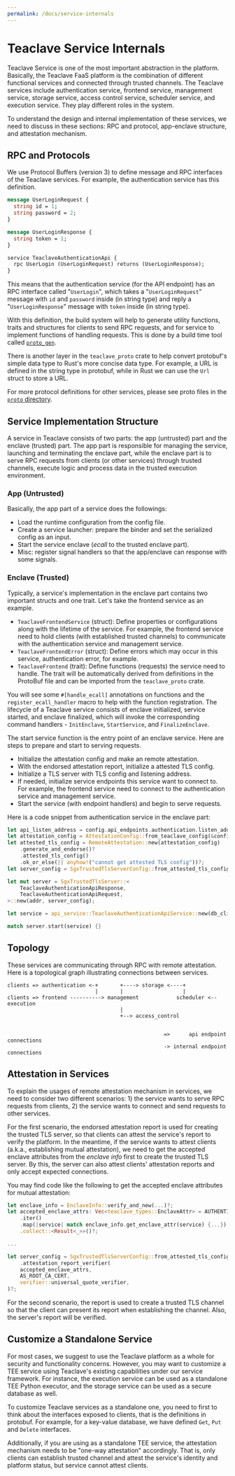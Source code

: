 ```yaml
---
permalink: /docs/service-internals
---
```


# Teaclave Service Internals

Teaclave Service is one of the most important abstraction in the platform.
Basically, the Teaclave FaaS platform is the combination of different functional
services and connected through trusted channels. The Teaclave services include
authentication service, frontend service, management service, storage service,
access control service, scheduler service, and execution service. They play
different roles in the system.

To understand the design and internal implementation of these services, we need
to discuss in these sections: RPC and protocol, app-enclave structure, and
attestation mechanism.

## RPC and Protocols

We use Protocol Buffers (version 3) to define message and RPC interfaces of the
Teaclave services. For example, the authentication service has this definition.

```proto
message UserLoginRequest {
  string id = 1;
  string password = 2;
}

message UserLoginResponse {
  string token = 1;
}

service TeaclaveAuthenticationApi {
  rpc UserLogin (UserLoginRequest) returns (UserLoginResponse);
}
```

This means that the authentication service (for the API endpoint) has an RPC
interface called "`UserLogin`", which takes a "`UserLoginRequest`" message with
`id` and `password` inside (in string type) and reply a "`UserLoginResponse`"
message with `token` inside (in string type).

With this definition, the build system will help to generate utility functions,
traits and structures for clients to send RPC requests, and for service to
implement functions of handling requests. This is done by a build time tool
called [`proto_gen`](https://github.com/apache/incubator-teaclave/tree/master/services/proto/proto_gen).

There is another layer in the `teaclave_proto` crate to help convert protobuf's
simple data type to Rust's more concise data type. For example, a URL is defined
in the string type in protobuf, while in Rust we can use the `Url` struct to
store a URL.

For more protocol definitions for other services, please see proto files in
the [`proto` directory](https://github.com/apache/incubator-teaclave/tree/master/services/proto/src/proto).

## Service Implementation Structure

A service in Teaclave consists of two parts: the app (untrusted) part and the
enclave (trusted) part. The app part is responsible for managing the service,
launching and terminating the enclave part, while the enclave part is to serve
RPC requests from clients (or other services) through trusted channels, execute
logic and process data in the trusted execution environment.

### App (Untrusted)

Basically, the app part of a service does the followings:

- Load the runtime configuration from the config file.
- Create a service launcher: prepare the binder and set the serialized config as
  an input.
- Start the service enclave (*ecall* to the trusted enclave part).
- Misc: register signal handlers so that the app/enclave can response with some
  signals.

### Enclave (Trusted)

Typically, a service's implementation in the enclave part contains two important
structs and one trait. Let's take the frontend service as an example.

- `TeaclaveFrontendService` (struct): Define properties or configurations along
  with the lifetime of the service. For example, the frontend service need to
  hold clients (with established trusted channels) to communicate with the
  authentication service and management service.
- `TeaclaveFrontendError` (struct): Define errors which may occur in this
  service, authentication error, for example.
- `TeaclaveFrontend` (trait): Define functions (requests) the service need to
  handle. The trait will be automatically derived from definitions in the
  ProtoBuf file and can be imported from the `teaclave_proto` crate.
  
You will see some `#[handle_ecall]` annotations on functions and the
`register_ecall_handler` macro to help with the function registration.
The lifecycle of a Teaclave service consists of enclave initialized, service
started, and enclave finalized, which will invoke the corresponding command
handlers - `InitEnclave`, `StartService`, and `FinalizeEnclave`.

The start service function is the entry point of an enclave service. Here are
steps to prepare and start to serving requests.

- Initialize the attestation config and make an remote attestation.
- With the endorsed attestation report, initialize a attested TLS config.
- Initialize a TLS server with TLS config and listening address.
- If needed, initialize service endpoints this service want to connect to. For
  example, the frontend service need to connect to the authentication service
  and management service.
- Start the service (with endpoint handlers) and begin to serve requests.

Here is a code snippet from authentication service in the enclave part:

```rust
let api_listen_address = config.api_endpoints.authentication.listen_address;
let attestation_config = AttestationConfig::from_teaclave_config(&config)?;
let attested_tls_config = RemoteAttestation::new(attestation_config)
    .generate_and_endorse()?
    .attested_tls_config()
    .ok_or_else(|| anyhow!("cannot get attested TLS config"))?;
let server_config = SgxTrustedTlsServerConfig::from_attested_tls_config(attested_tls_config)?;

let mut server = SgxTrustedTlsServer::<
    TeaclaveAuthenticationApiResponse,
    TeaclaveAuthenticationApiRequest,
>::new(addr, server_config);

let service = api_service::TeaclaveAuthenticationApiService::new(db_client, jwt_secret);

match server.start(service) {}
```

## Topology

These services are communicating through RPC with remote attestation. Here is a
topological graph illustrating connections between services.

```
clients => authentication <-+       +----> storage <----+
                            |       |                   |
clients => frontend ----------> management            scheduler <-- execution
                                    |
                                    +--> access_control


                                                  =>      api endpoint connections
                                                  -> internal endpoint connections
```

## Attestation in Services

To explain the usages of remote attestation mechanism in services, we need to
consider two different scenarios: 1) the service wants to serve RPC requests
from clients, 2) the service wants to connect and send requests to other
services.

For the first scenario, the endorsed attestation report is used for creating the
trusted TLS server, so that clients can attest the service's report to verify
the platform. In the meantime, if the service wants to attest clients (a.k.a.,
establishing mutual attestation), we need to get the accepted enclave attributes
from the *enclave info* first to create the trusted TLS server. By this, the
server can also attest clients' attestation reports and only accept expected
connections.

You may find code like the following to get the accepted enclave attributes for
mutual attestation:

```rust
let enclave_info = EnclaveInfo::verify_and_new(...)?;
let accepted_enclave_attrs: Vec<teaclave_types::EnclaveAttr> = AUTHENTICATION_INBOUND_SERVICES
    .iter()
    .map(|service| match enclave_info.get_enclave_attr(service) {...})
    .collect::<Result<_>>()?;

...

let server_config = SgxTrustedTlsServerConfig::from_attested_tls_config(attested_tls_config)?
    .attestation_report_verifier(
    accepted_enclave_attrs,
    AS_ROOT_CA_CERT,
    verifier::universal_quote_verifier,
)?;
```

For the second scenario, the report is used to create a trusted TLS channel so
that the client can present its report when establishing the channel. Also, the
server's report will be verified.

## Customize a Standalone Service

For most cases, we suggest to use the Teaclave platform as a whole for security
and functionality concerns. However, you may want to customize a TEE service
using Teaclave's existing capabilities under our service framework. For
instance, the execution service can be used as a standalone TEE Python executor,
and the storage service can be used as a secure database as well. 

To customize Teaclave services as a standalone one, you need to first to think
about the interfaces exposed to clients, that is the definitions in protobuf.
For example, for a key-value database, we have defined `Get`, `Put` and `Delete`
interfaces.

Additionally, if you are using as a standalone TEE service, the attestation
mechanism needs to be "one-way attestation" accordingly. That is, only clients
can establish trusted channel and attest the service's identity and platform
status, but service cannot attest clients.
